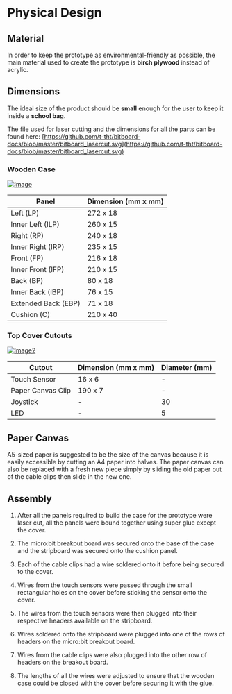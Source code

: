 # Physical Design

## Material
In order to keep the prototype as environmental-friendly as possible, the main material used to create the prototype  is **birch plywood** instead of acrylic.

## Dimensions
The ideal size of the product should be **small** enough for the user to keep it inside a **school bag**.

The file used for laser cutting and the dimensions for all the parts can be found here: [https://github.com/t-tht/bitboard-docs/blob/master/bitboard_lasercut.svg](https://github.com/t-tht/bitboard-docs/blob/master/bitboard_lasercut.svg)

### Wooden Case

[![Image](https://github.com/t-tht/bitboard-docs/raw/master/Images/bitboard_dimensions1.png "Panels")](https://github.com/t-tht/bitboard-docs/raw/master/Images/bitboard_dimensions1.png)

Panel | Dimension (mm x mm)
--- | ---
Left (LP) | 272 x 18
Inner Left (ILP) | 260 x 15
Right (RP) | 240 x 18
Inner Right (IRP) | 235 x 15
Front (FP) | 216 x 18
Inner Front (IFP) | 210 x 15
Back (BP) | 80 x 18
Inner Back (IBP) | 76 x 15
Extended Back (EBP) | 71 x 18
Cushion (C) | 210 x 40

### Top Cover Cutouts
[![Image2](https://github.com/t-tht/bitboard-docs/raw/master/Images/bitboard_dimensions2.png "Base & Cover")](https://github.com/t-tht/bitboard-docs/raw/master/Images/bitboard_dimensions2.png)

Cutout | Dimension (mm x mm) | Diameter (mm)
--- | --- | ---
Touch Sensor | 16 x 6 | -
Paper Canvas Clip | 190 x 7 | -
Joystick | - | 30
LED | - | 5

## Paper Canvas
A5-sized paper is suggested to be the size of the canvas because it is easily accessible by cutting an A4 paper into halves. The paper canvas can also be replaced with a fresh new piece simply by sliding the old paper out of the cable clips then slide in the new one.

## Assembly
1. After all the panels required to build the case for the prototype were laser cut, all the panels were bound together using super glue except the cover.

2. The micro:bit breakout board was secured onto the base of the case and the stripboard was secured onto the cushion panel.

3. Each of the cable clips had a wire soldered onto it before being secured to the cover.

4. Wires from the touch sensors were passed through the small rectangular holes on the cover before sticking the sensor onto the cover. 

5. The wires from the touch sensors were then plugged into their respective headers available on the stripboard.

6. Wires soldered onto the stripboard were plugged into one of the rows of headers on the micro:bit breakout board.

7. Wires from the cable clips were also plugged into the other row of headers on the breakout board.

8. The lengths of all the wires were adjusted to ensure that the wooden case could be closed with the cover before securing it with the glue.
